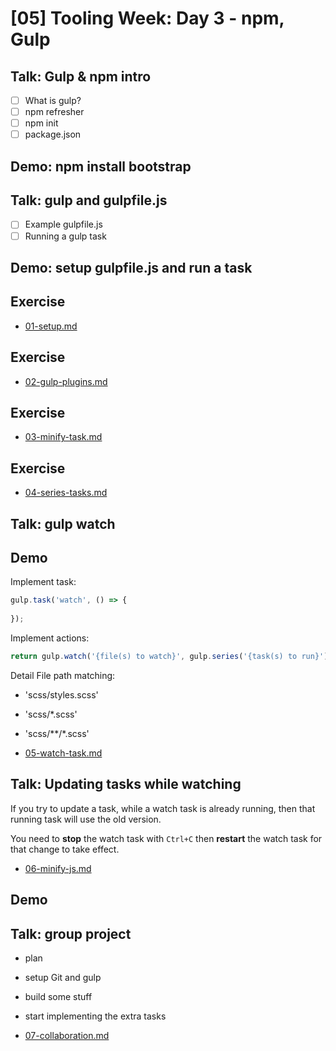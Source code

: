 # [05] Tooling Week: Day 3 - npm, Gulp

## Talk: Gulp & npm intro
- [ ] What is gulp?
- [ ] npm refresher
- [ ] npm init
- [ ] package.json

## Demo: npm install bootstrap

## Talk: gulp and gulpfile.js

- [ ] Example gulpfile.js
- [ ] Running a gulp task

## Demo: setup gulpfile.js and run a task

## Exercise
- [01-setup.md](../challenges/03/01-setup.md)

## Exercise
- [02-gulp-plugins.md](../challenges/03/02-gulp-plugins.md)

## Exercise
- [03-minify-task.md](../challenges/03/03-minify-task.md)

## Exercise
- [04-series-tasks.md](../challenges/03/04-series-tasks.md)

## Talk: gulp watch

## Demo

Implement task:

```javascript
gulp.task('watch', () => {
	
});
```

Implement actions:

```javascript
return gulp.watch('{file(s) to watch}', gulp.series('{task(s) to run}'));
```

Detail File path matching:
- 'scss/styles.scss'
- 'scss/*.scss'
- 'scss/**/*.scss'

- [05-watch-task.md](../challenges/03/05-watch-task.md)

## Talk: Updating tasks while watching

If you try to update a task, while a watch task is already running, then that running task will use the old version.

You need to **stop** the watch task with `Ctrl+C` then **restart** the watch task for that change to take effect.

- [06-minify-js.md](../challenges/03/06-minify-js.md)

## Demo

## Talk: group project

- plan
- setup Git and gulp
- build some stuff
- start implementing the extra tasks

- [07-collaboration.md](../challenges/03/07-collaboration.md)